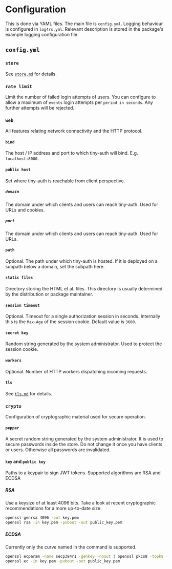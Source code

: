 # Configuration

This is done via YAML files. The main file is `config.yml`. Logging behaviour
is configured in `log4rs.yml`. Relevant description is stored in the package's
example logging configuration file.

## `config.yml`

### `store`

See [`store.md`](store.md) for details.

### `rate limit`

Limit the number of failed login attempts of users. You can configure to allow
a maximum of `events` login attempts per `period in seconds`. Any further
attempts will be rejected.

### `web`

All features relating network connectivity and the HTTP protocol.

#### `bind`

The host / IP address and port to which tiny-auth will bind.
E.g. `localhost:8080`.

#### `public host`

Set where tiny-auth is reachable from client perspective.

##### `domain`

The domain under which clients and users can reach tiny-auth. Used for URLs
and cookies.

##### `port`

The domain under which clients and users can reach tiny-auth. Used for URLs.

#### `path`

Optional. The path under which tiny-auth is hosted. If it is deployed on a
subpath below a domain, set the subpath here.

#### `static files`

Directory storing the HTML et al. files. This directory is usually determined
by the distribution or package maintainer.

#### `session timeout`

Optional. Timeout for a single authorization session in seconds. Internally this
is the `Max-Age` of the session cookie. Default value is `3600`.

#### `secret key`

Random string generated by the system administrator. Used to protect the
session cookie.

#### `workers`

Optional. Number of HTTP workers dispatching incoming requests.

#### `tls`

See [`tls.md`](tls.md) for details.

### `crypto`

Configuration of cryptographic material used for secure operation.

#### `pepper`

A secret random string generated by the system administrator. It is used to
secure passwords inside the store. Do not change it once you have clients or
users. Otherwise all passwords are invalidated.

#### `key` and `public key`

Paths to a keypair to sign JWT tokens. Supported algorithms are RSA and ECDSA

##### RSA

Use a keysize of at least 4096 bits. Take a look at recent cryptographic
recommendations for a more up-to-date size.

```bash
openssl genrsa 4096 -out key.pem
openssl rsa -in key.pem -pubout -out public_key.pem
```

##### ECDSA

Currently only the curve named in the command is supported.

```bash
openssl ecparam -name secp384r1 -genkey -noout | openssl pkcs8 -topk8 -nocrypt -out key.pem
openssl ec -in key.pem -pubout -out public_key.pem
```
